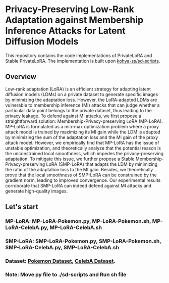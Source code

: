 # Privacy-Preserving Low-Rank Adaptation against Membership Inference Attacks for Latent Diffusion Models

This repository contains the code implementations of PrivateLoRA and Stable PrivateLoRA. The implementation is built upon [kohya-ss/sd-scripts](https://github.com/kohya-ss/sd-scripts.git).

## Overview
Low-rank adaptation (LoRA) is an efficient strategy for adapting latent diffusion models (LDMs) on a private dataset to generate specific images by minimizing the adaptation loss. However, the LoRA-adapted LDMs are vulnerable to membership inference (MI) attacks that can judge whether a particular data point belongs to the private dataset, thus leading to the privacy leakage. To defend against MI attacks, we first propose a straightforward solution: Membership-Privacy-preserving LoRA (MP-LoRA). MP-LoRA is formulated as a min-max optimization problem where a proxy attack model is trained by maximizing its MI gain while the LDM is adapted by minimizing the sum of the adaptation loss and the MI gain of the proxy attack model. However, we empirically find that MP-LoRA has the issue of unstable optimization, and theoretically analyze that the potential reason is the unconstrained local smoothness, which impedes the privacy-preserving adaptation. To mitigate this issue, we further propose a Stable Membership-Privacy-preserving LoRA (SMP-LoRA) that adapts the LDM by minimizing the ratio of the adaptation loss to the MI gain. Besides, we theoretically prove that the local smoothness of SMP-LoRA can be constrained by the gradient norm, leading to improved convergence. Our experimental results corroborate that SMP-LoRA can indeed defend against MI attacks and generate high-quality images. 
## Let's start

### MP-LoRA: MP-LoRA-Pokemon.py, MP-LoRA-Pokemon.sh, MP-LoRA-CelebA.py, MP-LoRA-CelebA.sh

### SMP-LoRA: SMP-LoRA-Pokemon.py, SMP-LoRA-Pokemon.sh, SMP-LoRA-CelebA.py, SMP-LoRA-CelebA.sh

### Dataset: [Pokemon Dataset](https://huggingface.co/datasets/lambdalabs/pokemon-blip-captions), [CelebA Dataset](https://mmlab.ie.cuhk.edu.hk/projects/CelebA.html).

### Note: Move py file to ./sd-scripts and Run sh file

[//]: # (## Bibtex)

[//]: # (```bibtex)

[//]: # (@article{luo2024privacy,)

[//]: # (  title={Privacy-Preserving Low-Rank Adaptation for Latent Diffusion Models},)

[//]: # (  author={Luo, Zihao and Xu, Xilie and Liu, Feng and Koh, Yun Sing and Wang, Di and Zhang, Jingfeng},)

[//]: # (  journal={arXiv preprint arXiv:2402.11989},)

[//]: # (  year={2024})

[//]: # (})
